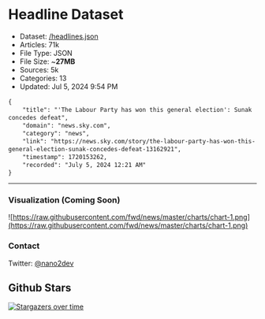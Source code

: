 # Headline Dataset

- Dataset: [/headlines.json](https://raw.githubusercontent.com/fwd/news/master/headlines.json) 
- Articles: 71k
- File Type: JSON
- File Size: ~**27MB**
- Sources: 5k
- Categories: 13
- Updated: Jul 5, 2024 9:54 PM

```
{
    "title": "'The Labour Party has won this general election': Sunak concedes defeat",
    "domain": "news.sky.com",
    "category": "news",
    "link": "https://news.sky.com/story/the-labour-party-has-won-this-general-election-sunak-concedes-defeat-13162921",
    "timestamp": 1720153262,
    "recorded": "July 5, 2024 12:21 AM"
}
```

---

### Visualization (Coming Soon)

![https://raw.githubusercontent.com/fwd/news/master/charts/chart-1.png](https://raw.githubusercontent.com/fwd/news/master/charts/chart-1.png)

### Contact 

Twitter: [@nano2dev](https://twitter.com/nano2dev)

## Github Stars

[![Stargazers over time](https://starchart.cc/fwd/news.svg)](https://starchart.cc/fwd/news)
